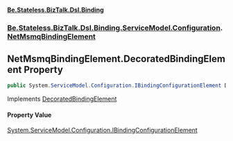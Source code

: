 #### [Be.Stateless.BizTalk.Dsl.Binding](README.md 'README')
### [Be.Stateless.BizTalk.Dsl.Binding.ServiceModel.Configuration](Be.Stateless.BizTalk.Dsl.Binding.ServiceModel.Configuration.md 'Be.Stateless.BizTalk.Dsl.Binding.ServiceModel.Configuration').[NetMsmqBindingElement](NetMsmqBindingElement.md 'Be.Stateless.BizTalk.Dsl.Binding.ServiceModel.Configuration.NetMsmqBindingElement')

## NetMsmqBindingElement.DecoratedBindingElement Property

```csharp
public System.ServiceModel.Configuration.IBindingConfigurationElement DecoratedBindingElement { get; }
```

Implements [DecoratedBindingElement](IBindingElementDecorator.DecoratedBindingElement.md 'Be.Stateless.BizTalk.Dsl.Binding.ServiceModel.Configuration.IBindingElementDecorator.DecoratedBindingElement')

#### Property Value
[System.ServiceModel.Configuration.IBindingConfigurationElement](https://docs.microsoft.com/en-us/dotnet/api/System.ServiceModel.Configuration.IBindingConfigurationElement 'System.ServiceModel.Configuration.IBindingConfigurationElement')